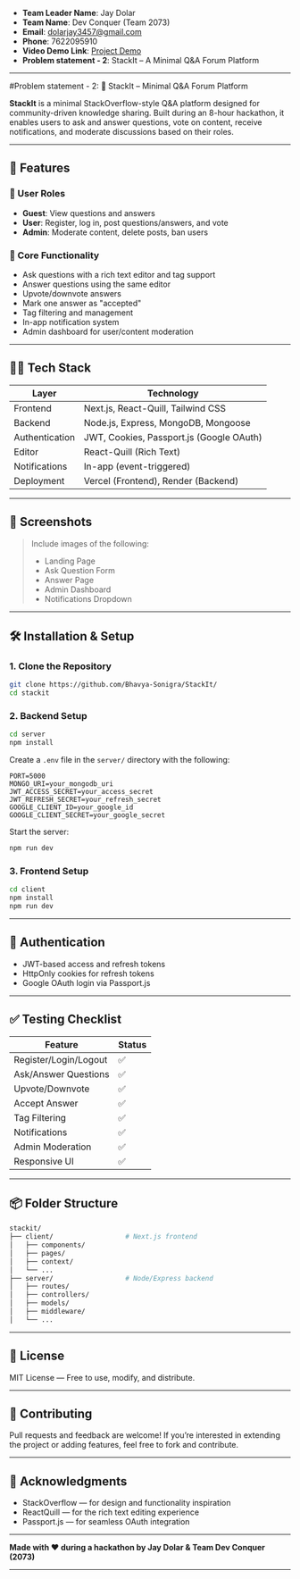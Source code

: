 - **Team Leader Name**: Jay Dolar
- **Team Name**: Dev Conquer (Team 2073)
- **Email**: [dolarjay3457@gmail.com](mailto:dolarjay3457@gmail.com)
- **Phone**: 7622095910
- **Video Demo Link**: [Project Demo](https://drive.google.com/drive/folders/1GHpGb3xBaGjGJVrqT3aUhQZJYpHmLENV?usp=sharing)
- **Problem statement - 2**: StackIt – A Minimal Q&A Forum Platform

---

#Problem statement - 2: 🧠 StackIt – Minimal Q\&A Forum Platform

**StackIt** is a minimal StackOverflow-style Q\&A platform designed for community-driven knowledge sharing. Built during an 8-hour hackathon, it enables users to ask and answer questions, vote on content, receive notifications, and moderate discussions based on their roles.

---

## 🚀 Features

### 👥 User Roles

* **Guest**: View questions and answers
* **User**: Register, log in, post questions/answers, and vote
* **Admin**: Moderate content, delete posts, ban users

### 📝 Core Functionality

* Ask questions with a rich text editor and tag support
* Answer questions using the same editor
* Upvote/downvote answers
* Mark one answer as "accepted"
* Tag filtering and management
* In-app notification system
* Admin dashboard for user/content moderation

---

## 🧑‍💻 Tech Stack

| Layer          | Technology                               |
| -------------- | ---------------------------------------- |
| Frontend       | Next.js, React-Quill, Tailwind CSS       |
| Backend        | Node.js, Express, MongoDB, Mongoose      |
| Authentication | JWT, Cookies, Passport.js (Google OAuth) |
| Editor         | React-Quill (Rich Text)                  |
| Notifications  | In-app (event-triggered)                 |
| Deployment     | Vercel (Frontend), Render (Backend)      |

---

## 📸 Screenshots

> Include images of the following:
>
> * Landing Page
> * Ask Question Form
> * Answer Page
> * Admin Dashboard
> * Notifications Dropdown

---

## 🛠 Installation & Setup

### 1. Clone the Repository

```bash
git clone https://github.com/Bhavya-Sonigra/StackIt/
cd stackit
```

### 2. Backend Setup

```bash
cd server
npm install
```

Create a `.env` file in the `server/` directory with the following:

```env
PORT=5000
MONGO_URI=your_mongodb_uri
JWT_ACCESS_SECRET=your_access_secret
JWT_REFRESH_SECRET=your_refresh_secret
GOOGLE_CLIENT_ID=your_google_id
GOOGLE_CLIENT_SECRET=your_google_secret
```

Start the server:

```bash
npm run dev
```

### 3. Frontend Setup

```bash
cd client
npm install
npm run dev
```

---

## 🔐 Authentication

* JWT-based access and refresh tokens
* HttpOnly cookies for refresh tokens
* Google OAuth login via Passport.js

---

## ✅ Testing Checklist

| Feature               | Status |
| --------------------- | ------ |
| Register/Login/Logout | ✅      |
| Ask/Answer Questions  | ✅      |
| Upvote/Downvote       | ✅      |
| Accept Answer         | ✅      |
| Tag Filtering         | ✅      |
| Notifications         | ✅      |
| Admin Moderation      | ✅      |
| Responsive UI         | ✅      |

---

## 📦 Folder Structure

```bash
stackit/
├── client/                  # Next.js frontend
│   ├── components/
│   ├── pages/
│   ├── context/
│   └── ...
├── server/                  # Node/Express backend
│   ├── routes/
│   ├── controllers/
│   ├── models/
│   ├── middleware/
│   └── ...
```

---

## 📄 License

MIT License — Free to use, modify, and distribute.

---

## 🤝 Contributing

Pull requests and feedback are welcome! If you’re interested in extending the project or adding features, feel free to fork and contribute.

---

## 🙌 Acknowledgments

* StackOverflow — for design and functionality inspiration
* ReactQuill — for the rich text editing experience
* Passport.js — for seamless OAuth integration

---

**Made with ❤ during a hackathon by Jay Dolar & Team Dev Conquer (2073)**

---
